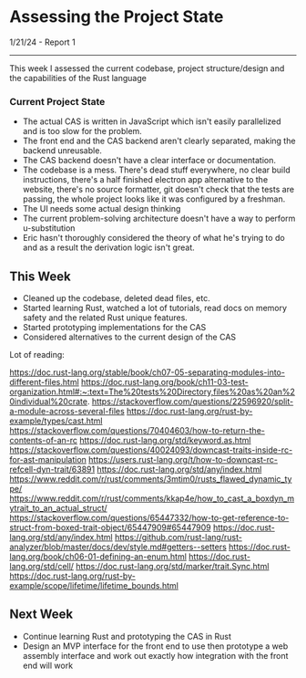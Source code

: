 # Assessing the Project State

1/21/24 - Report 1

---


This week I assessed the current codebase, project structure/design and the
capabilities of the Rust language

### Current Project State

-   The actual CAS is written in JavaScript which isn't easily parallelized
    and is too slow for the problem.
-   The front end and the CAS backend aren't clearly separated, making the
    backend unreusable.
-   The CAS backend doesn't have a clear interface or documentation.
-   The codebase is a mess. There's dead stuff everywhere, no clear build
    instructions, there's a half finished electron app alternative to the
    website, there's no source formatter, git doesn't check that the tests are
    passing, the whole project looks like it was configured by a freshman.
-   The UI needs some actual design thinking
-   The current problem-solving architecture doesn't have a way to perform
    u-substitution
-   Eric hasn't thoroughly considered the theory of what he's trying to do and
    as a result the derivation logic isn't great.

## This Week

- Cleaned up the codebase, deleted dead files, etc.
- Started learning Rust, watched a lot of tutorials, read docs on memory safety
and the related Rust unique features.
- Started prototyping implementations for the CAS
- Considered alternatives to the current design of the CAS

Lot of reading:

https://doc.rust-lang.org/stable/book/ch07-05-separating-modules-into-different-files.html
https://doc.rust-lang.org/book/ch11-03-test-organization.html#:~:text=The%20tests%20Directory,files%20as%20an%20individual%20crate.
https://stackoverflow.com/questions/22596920/split-a-module-across-several-files
https://doc.rust-lang.org/rust-by-example/types/cast.html
https://stackoverflow.com/questions/70404603/how-to-return-the-contents-of-an-rc
https://doc.rust-lang.org/std/keyword.as.html
https://stackoverflow.com/questions/40024093/downcast-traits-inside-rc-for-ast-manipulation
https://users.rust-lang.org/t/how-to-downcast-rc-refcell-dyn-trait/63891
https://doc.rust-lang.org/std/any/index.html
https://www.reddit.com/r/rust/comments/3mtim0/rusts_flawed_dynamic_type/
https://www.reddit.com/r/rust/comments/kkap4e/how_to_cast_a_boxdyn_mytrait_to_an_actual_struct/
https://stackoverflow.com/questions/65447332/how-to-get-reference-to-struct-from-boxed-trait-object/65447909#65447909
https://doc.rust-lang.org/std/any/index.html
https://github.com/rust-lang/rust-analyzer/blob/master/docs/dev/style.md#getters--setters
https://doc.rust-lang.org/book/ch06-01-defining-an-enum.html
https://doc.rust-lang.org/std/cell/
https://doc.rust-lang.org/std/marker/trait.Sync.html
https://doc.rust-lang.org/rust-by-example/scope/lifetime/lifetime_bounds.html

## Next Week

- Continue learning Rust and prototyping the CAS in Rust
- Design an MVP interface for the front end to use then prototype a web assembly
interface and work out exactly how integration with the front end will work


